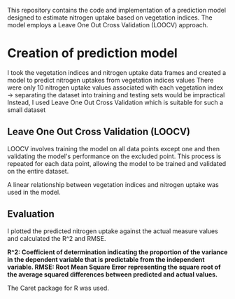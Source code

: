 This repository contains the code and implementation of a prediction model designed to estimate nitrogen uptake based on vegetation indices. The model employs a Leave One Out Cross Validation (LOOCV) approach.

# Creation of prediction model
I took the vegetation indices and nitrogen uptake data frames and created a model to predict nitrogen uptakes from vegetation indices values
There were only 10 nitrogen uptake values associated with each vegetation index -> separating the dataset into training and testing sets would be impractical
Instead, I used Leave One Out Cross Validation which is suitable for such a small dataset

## Leave One Out Cross Validation (LOOCV)
LOOCV involves training the model on all data points except one and then validating the model's performance on the excluded point. This process is repeated for each data point, allowing the model to be trained and validated on the entire dataset. 

A linear relationship between vegetation indices and nitrogen uptake was used in the model.

## Evaluation
I plotted the predicted nitrogen uptake against the actual measure values and calculated the R^2 and RMSE.

**R^2: Coefficient of determination indicating the proportion of the variance in the dependent variable that is predictable from the independent variable.
RMSE: Root Mean Square Error representing the square root of the average squared differences between predicted and actual values.**

The Caret package for R was used.
